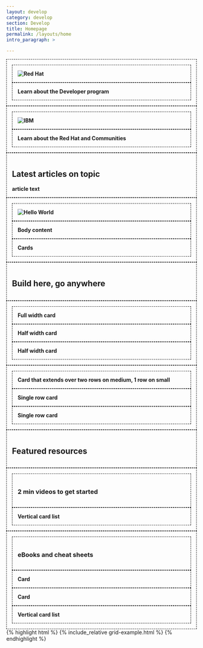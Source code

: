 ```yaml
---
layout: develop
category: develop
section: Develop
title: Homepage
permalink: /layouts/home
intro_paragraph: >

---
```


<style>
  .rhddx-homepage-example .pf-l-grid > * {
    border: 1px dashed #000;
    font-weight: 700;
    padding: 1em;
  }
</style>

<div class="rhddx-homepage-example">
  <div class="pf-l-grid">
    <div class="pf-l-grid__item pf-m-12-col pf-m-6-col-on-md">
      <div class="pf-l-grid">
        <div class="pf-l-grid__item pf-m-12-col pf-u-mx-auto pf-u-my-0">
          <img src="https://via.placeholder.com/350x200.png?text=Red+Hat" alt="Red Hat">
        </div>
        <div class="pf-l-grid__item pf-m-12-col pf-u-text-align-center">
          Learn about the Developer program
        </div>
      </div>
    </div>
    <div class="pf-l-grid__item pf-m-12-col pf-m-6-col-on-md">
      <div class="pf-l-grid">
        <div class="pf-l-grid__item pf-m-12-col pf-u-mx-auto pf-u-my-0">
          <img src="https://via.placeholder.com/350x200.png?text=IBM" alt="IBM">
        </div>
        <div class="pf-l-grid__item pf-m-12-col pf-u-text-align-center">
          Learn about the Red Hat and Communities
        </div>
      </div>
    </div>
    <div class="pf-l-grid__item pf-m-12-col pf-m-3-col-on-md pf-m-3-row-on-md">
      <h2>Latest articles on topic</h2>
      article text
    </div>
    <div class="pf-l-grid__item pf-m-12-col pf-m-9-col-on-md">
      <div class="pf-l-grid">
        <div class="pf-l-grid__item">
          <img src="https://via.placeholder.com/350x200?text=Hello+world" alt="Hello World">
        </div>
        <div class="pf-l-grid__item">
          Body content
        </div>
        <div class="pf-l-grid__item">
          Cards
        </div>
      </div>
    </div>
    <div class="pf-l-grid__item pf-m-12-col">
      <h2>Build here, go anywhere</h2>
    </div>
    <div class="pf-l-grid__item pf-m-12-col pf-m-6-col-on-md">
      <div class="pf-l-grid">
        <div class="pf-l-grid__item pf-m-12-col">
          Full width card
        </div>
        <div class="pf-l-grid__item pf-m-6-col">
          Half width card
        </div>
        <div class="pf-l-grid__item pf-m-6-col">
          Half width card
        </div>
      </div>
    </div>
    <div class="pf-l-grid__item pf-m-12-col pf-m-6-col-on-md">
      <div class="pf-l-grid">
        <div class="pf-l-grid__item pf-m-12-col pf-m-6-col-on-md pf-m-2-row-on-md">
          Card that extends over two rows on medium, 1 row on small
        </div>
        <div class="pf-l-grid__item pf-m-12-col pf-m-6-col-on-md">
          Single row card
        </div>
        <div class="pf-l-grid__item pf-m-12-col pf-m-6-col-on-md">
          Single row card
        </div>
      </div>
    </div>
    <div class="pf-l-grid__item pf-m-12-col">
      <h2>Featured resources</h2>
    </div>
    <div class="pf-l-grid__item pf-m-12-col pf-m-3-col-on-md pf-m-2-row-on-md">
      <div class="pf-l-grid">
        <div class="pf-l-grid__item pf-m-12-col">
          <h3>2 min videos to get started</h3>
        </div>
      </div>
      <div class="pf-l-grid">
        <div class="pf-l-grid__item">
          Vertical card list
        </div>
      </div>
    </div>
    <div class="pf-l-grid__item pf-m-12-col pf-m-9-col-on-md">
      <div class="pf-l-grid">
        <div class="pf-l-grid__item pf-m-12-col">
          <h3>eBooks and cheat sheets</h3>
        </div>
      </div>
      <div class="pf-l-grid">
        <div class="pf-l-grid__item pf-m-12-col pf-m-4-col-on-md">
          Card
        </div>
        <div class="pf-l-grid__item pf-m-12-col pf-m-4-col-on-md">
          Card
        </div>
        <div class="pf-l-grid__item pf-m-12-col pf-m-4-col-on-md">
          Vertical card list
        </div>
      </div>
    </div>
  </div>
</div>
{% highlight html %}
  {% include_relative grid-example.html %}
{% endhighlight %}
